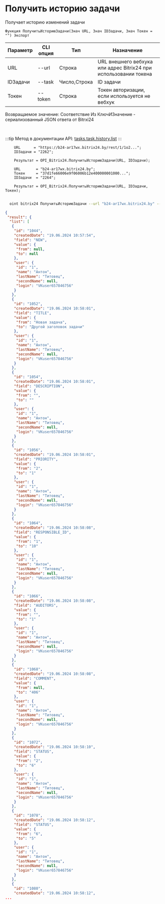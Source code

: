 ﻿---
sidebar_position: 19
---

# Получить историю задачи
 Получает историю изменений задачи



`Функция ПолучитьИсториюЗадачи(Знач URL, Знач IDЗадачи, Знач Токен = "") Экспорт`

  | Параметр | CLI опция | Тип | Назначение |
  |-|-|-|-|
  | URL | --url | Строка | URL внешнего вебхука или адрес Bitrix24 при использовании токена |
  | IDЗадачи | --task | Число,Строка | ID задачи |
  | Токен | --token | Строка | Токен авторизации, если используется не вебхук |

  
  Возвращаемое значение:   Соответствие Из КлючИЗначение - сериализованный JSON ответа от Bitrxi24

<br/>

:::tip
Метод в документации API: [tasks.task.history.list](https://dev.1c-bitrix.ru/rest_help/tasks/task/tasks/tasks_task_history_list.php)
:::
<br/>


```bsl title="Пример кода"
    URL      = "https://b24-ar17wx.bitrix24.by/rest/1/1o2...";
    IDЗадачи = "2262";

    Результат = OPI_Bitrix24.ПолучитьИсториюЗадачи(URL, IDЗадачи);

    URL       = "b24-ar17wx.bitrix24.by";
    Токен     = "37d1fe66006e9f06006b12e400000001000...";
    IDЗадачи  = "2264";

    Результат = OPI_Bitrix24.ПолучитьИсториюЗадачи(URL, IDЗадачи, Токен);
```



```sh title="Пример команды CLI"
    
  oint bitrix24 ПолучитьИсториюЗадачи --url "b24-ar17wx.bitrix24.by" --task "170" --token "b9df7366006e9f06006b12e400000001000..."

```

```json title="Результат"
{
 "result": {
  "list": [
   {
    "id": "1044",
    "createdDate": "19.06.2024 10:57:54",
    "field": "NEW",
    "value": {
     "from": null,
     "to": null
    },
    "user": {
     "id": "1",
     "name": "Антон",
     "lastName": "Титовец",
     "secondName": null,
     "login": "VKuser657846756"
    }
   },
   {
    "id": "1052",
    "createdDate": "19.06.2024 10:58:01",
    "field": "TITLE",
    "value": {
     "from": "Новая задача",
     "to": "Другой заголовок задачи"
    },
    "user": {
     "id": "1",
     "name": "Антон",
     "lastName": "Титовец",
     "secondName": null,
     "login": "VKuser657846756"
    }
   },
   {
    "id": "1054",
    "createdDate": "19.06.2024 10:58:01",
    "field": "DESCRIPTION",
    "value": {
     "from": "",
     "to": ""
    },
    "user": {
     "id": "1",
     "name": "Антон",
     "lastName": "Титовец",
     "secondName": null,
     "login": "VKuser657846756"
    }
   },
   {
    "id": "1056",
    "createdDate": "19.06.2024 10:58:01",
    "field": "PRIORITY",
    "value": {
     "from": "2",
     "to": "1"
    },
    "user": {
     "id": "1",
     "name": "Антон",
     "lastName": "Титовец",
     "secondName": null,
     "login": "VKuser657846756"
    }
   },
   {
    "id": "1064",
    "createdDate": "19.06.2024 10:58:08",
    "field": "RESPONSIBLE_ID",
    "value": {
     "from": "1",
     "to": "10"
    },
    "user": {
     "id": "1",
     "name": "Антон",
     "lastName": "Титовец",
     "secondName": null,
     "login": "VKuser657846756"
    }
   },
   {
    "id": "1066",
    "createdDate": "19.06.2024 10:58:08",
    "field": "AUDITORS",
    "value": {
     "from": "",
     "to": "1"
    },
    "user": {
     "id": "1",
     "name": "Антон",
     "lastName": "Титовец",
     "secondName": null,
     "login": "VKuser657846756"
    }
   },
   {
    "id": "1068",
    "createdDate": "19.06.2024 10:58:08",
    "field": "COMMENT",
    "value": {
     "from": null,
     "to": "406"
    },
    "user": {
     "id": "1",
     "name": "Антон",
     "lastName": "Титовец",
     "secondName": null,
     "login": "VKuser657846756"
    }
   },
   {
    "id": "1072",
    "createdDate": "19.06.2024 10:58:10",
    "field": "STATUS",
    "value": {
     "from": "2",
     "to": "6"
    },
    "user": {
     "id": "1",
     "name": "Антон",
     "lastName": "Титовец",
     "secondName": null,
     "login": "VKuser657846756"
    }
   },
   {
    "id": "1078",
    "createdDate": "19.06.2024 10:58:12",
    "field": "STATUS",
    "value": {
     "from": "6",
     "to": "5"
    },
    "user": {
     "id": "1",
     "name": "Антон",
     "lastName": "Титовец",
     "secondName": null,
     "login": "VKuser657846756"
    }
   },
   {
    "id": "1080",
    "createdDate": "19.06.2024 10:58:12",
...
```
